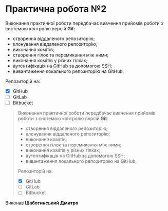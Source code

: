 # Практична робота №2
Виконання практичної роботи передбачає вивчення прийомів роботи з системою контролю версій **Git**:
* створення віддаленого репозиторію;
* клонування віддаленого репозиторію;
* виконання комітів;
* створення гілок та перемикання між ними;
* виконання комітів у різних гілках;
* аутентифікація на GitHub за допомогою SSH;
* вивантаження локального репозиторію на GitHub.

Репозиторій на:
- [x] GitHub
- [ ] GitLab
- [ ] Bitbucket

>Виконання практичної роботи передбачає вивчення прийомів роботи з системою контролю версій **Git**:
>* створення віддаленого репозиторію;
>* клонування віддаленого репозиторію;
>* виконання комітів;
>* створення гілок та перемикання між ними;
>* виконання комітів у різних гілках;
>* аутентифікація на GitHub за допомогою SSH;
>* вивантаження локального репозиторію на GitHub.
>
>Репозиторій на:
>- [x] GitHub
>- [ ] GitLab
>- [ ] Bitbucket

Виконав **Шаботинський Дмитро**
